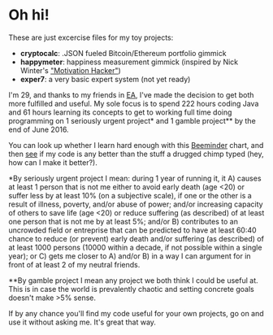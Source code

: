 # Oh hi!
These are just excercise files for my toy projects:

- **cryptocalc**: .JSON fueled Bitcoin/Ethereum portfolio gimmick
- **happymeter**: happiness measurement gimmick (inspired by Nick Winter's ["Motivation Hacker"])
- **exper7**: a very basic expert system (not yet ready)

I'm 29, and thanks to my friends in [EA], I've made the decision to get both more fulfilled and useful. My sole focus is to spend 222 hours coding Java and 61 hours learning its concepts to get to working full time doing programming on 1 seriously urgent project* and 1 gamble project** by the end of June 2016. 

You can look up whether I learn hard enough with this [Beeminder] chart, and then [see] if my code is any better than the stuff a drugged chimp typed (hey, how can I make it better?).

*By seriously urgent project I mean: during 1 year of running it, it A) causes at least 1 person that is not me either to avoid early death (age <20) or suffer less by at least 10% (on a subjective scale), if one or the other is a result of illness, poverty, and/or abuse of power; and/or increasing capacity of others to save life (age <20) or reduce suffering (as described) of at least one person that is not me by at least 5%; and/or B) contributes to an uncrowded field or entreprise that can be predicted to have at least 60:40 chance to reduce (or prevent) early death and/or suffering (as described) of at least 1000 persons (10000 within a decade, if not possible within a single year); or C) gets me closer to A) and/or B) in a way I can argument for in front of at least 2 of my neutral friends.

**By gamble project I mean any project we both think I could be useful at. This is in case the world is prevalently chaotic and setting concrete goals doesn't make >5% sense.

If by any chance you'll find my code useful for your own projects, go on and use it without asking me. It's great that way.


[Beeminder]: https://www.beeminder.com/michal_t/goals/code
[see]: https://github.com/michaltrzesimiech/excercises
[EA]: http://www.effectivealtruism.org
["Motivation Hacker"]: http://www.nickwinter.net/the-motivation-hacker
